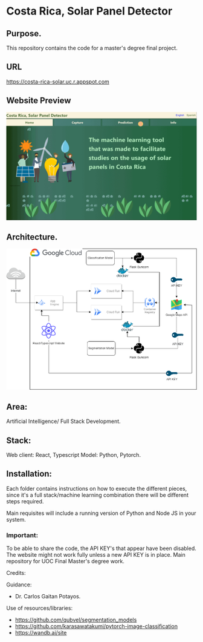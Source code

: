 # Costa Rica, Solar Panel Detector

## Purpose.

This repository contains the code for a master's degree final project. 

## URL

https://costa-rica-solar.uc.r.appspot.com

## Website Preview
![Website](./website_gif.gif)


## Architecture.
![Architecture](./Architecture.png)

## Area: 
Artificial Intelligence/ Full Stack Development.


## Stack:

Web client: React, Typescript
Model: Python, Pytorch.

## Installation: 

Each folder contains instructions on how to execute the different pieces,
since it's a full stack/machine learning combination there will be different steps required.

Main requisites will include a running version of Python and Node JS in your system.

### Important:
To be able to share the code, the API KEY's that appear have been disabled. 
The website might not work fully unless a new API KEY is in place. 
Main repository for UOC Final Master's degree work. 

Credits:

Guidance:

- Dr. Carlos Gaitan Potayos.

Use of resources/libraries:

- https://github.com/qubvel/segmentation_models
- https://github.com/karasawatakumi/pytorch-image-classification
- https://wandb.ai/site

